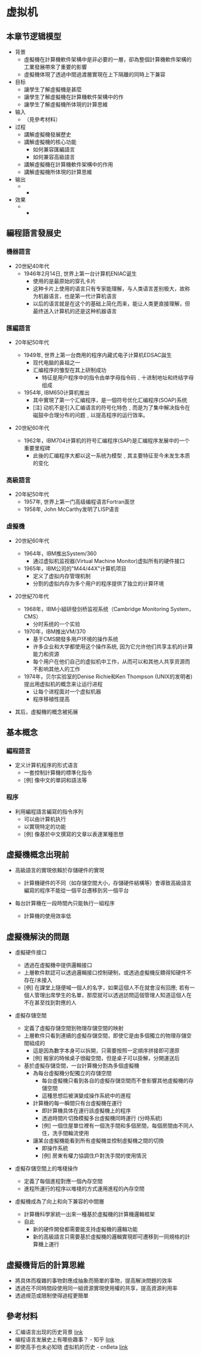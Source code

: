 # 虚拟机

## 本章节逻辑模型

* 背景
    * 虛擬機在計算機軟件架構中是非必要的一層，卻為整個計算機軟件架構的工業發展帶來了重要的影響
    * 虛擬機体現了透過中間過渡層實現在上下隔離的同時上下兼容
* 目标
    * 讓學生了解虛擬機是甚麼
    * 讓學生了解虛擬機在計算機軟件架構中的作
    * 讓學生了解虛擬機所体現的計算思維
* 输入
    * （見參考材料）
* 过程
    * 講解虛擬機發展歷史
    * 講解虛擬機的核心功能
        * 如何兼容匯編語言
        * 如何兼容高級語言
    * 講解虛擬機在計算機軟件架構中的作用
    * 講解虛擬機所体現的計算思維
* 输出
    * -
* 效果
    * -

## 編程語言發展史

### 機器語言

* 20世紀40年代
    * 1946年2月14日, 世界上第一台计算机ENIAC诞生
        * 使用的是最原始的穿孔卡片
        * 这种卡片上使用的语言只有专家能理解，与人类语言差别极大，故称为机器语言，也是第一代计算机语言
        * 以后的语言就是在这个的基础上简化而来，能让人类更直接理解，但最终送入计算机的还是这种机器语言

### 匯編語言

* 20年紀50年代
    * 1949年, 世界上第一台商用的程序内藏式电子计算机EDSAC誕生
        * 现代电脑的鼻祖之一
        * 汇编程序的雏型在其上研制成功
            * 特征是用户程序中的指令由单字母指令码﹑十进制地址和终结字母组成
    * 1954年, IBM650计算机推出
        * 其中實現了第一个汇编程序，是一個符号优化汇编程序(SOAP)系统
        * [注] 动机不是引入汇编语言的符号化特色﹐而是为了集中解决指令在磁鼓中合理分布的问题﹐以提高程序的运行效率。

* 20世紀60年代
    * 1962年，IBM704计算机的符号汇编程序(SAP)是汇编程序发展中的一个重要里程碑
        * 此後的汇编程序大都以这一系统为模型﹐其主要特征至今未发生本质的变化

### 高級語言

* 20年紀50年代
    * 1957年, 世界上第一门高级编程语言Fortran面世
    * 1958年, John McCarthy发明了LISP语言

### 虛擬機

* 20世紀60年代
    * 1964年，IBM推出System/360
        * 通过虚拟机监视器(Virtual Machine Monitor)虚拟所有的硬件接口
    * 1965年，IBM公司的"M44/44X"计算机项目
        * 定义了虚拟内存管理机制
        * 分割的虚拟内存为多个用户的程序提供了独立的计算环境
* 20世紀70年代
    * 1968年，IBM小組研發剑桥监视系统（Cambridge Monitoring System，CMS）
        * 分时系统的一个实验
    * 1970年，IBM推出VM/370
        * 基于CMS開發多用户环境的操作系统
        * 许多企业和大学都使用这个操作系统, 因为它允许他们共享主机的计算能力和资源
        * 每个用户在他们自己的虚拟机中工作，从而可以和其他人共享资源而不影响其他人的工作
    * 1974年，贝尔实验室的Denise Richie和Ken Thompson (UNIX的发明者) 提出用虚拟机的概念来让运行进程
        * 让每个进程面对一个虚拟机器
        * 程序移植性提高

* 其后，虛擬機的概念被拓展

## 基本概念

### 編程語言

* 定义计算机程序的形式语言
    * 一套控制計算機的標準化指令
    * [例] 像中文的單詞和語法等

### 程序

* 利用編程語言編寫的指令序列
    * 可以由计算机执行
    * 以實現特定的功能
    * [例] 像基於中文撰寫的文章以表達某種思想

## 虛擬機概念出現前

* 高級語言的實現依賴於存儲硬件的實現
    * 計算機硬件的不同（如存儲空間大小，存儲硬件結構等）會導致高級語言編寫的程序不能從一個平台遷移到另一個平台

* 每台計算機在一段時間內只能執行一組程序
    * 計算機的使用效率低

## 虛擬機解決的問題

* 虛擬硬件接口
    * 透過在虛擬機中提供邏輯接口
    * 上層軟件默認可以透過邏輯接口控制硬制，或透過虛擬機反饋得知硬件不存在/未接入
    * [例] 在課堂上隨便喊一個人的名字，如果這個人不在就會沒有回應; 若有一個人管理出席學生的名單，那麼就可以透過訪問這個管理人知道這個人在不在甚至找到對應的人

* 虛擬存儲空間
    * 定義了虛擬存儲空間到物理存儲空間的映射
    * 上層軟件只看到連續的虛擬存儲空間，即使它是由多個獨立的物理存儲空間組成的
        * 這是因為數字本身可以拆開，只需要按照一定順序拼接即可還原
        * [例] 搬家的時候桌子很礙空間，但是桌子可以掛解，分開運送后
    * 基於虛擬存儲空間，一台計算機分割為多個虛擬機
        * 為每台虛擬機分配獨立的存儲空間
            * 每台虛擬機只看到各自的虛擬存儲空間而不會影響其他虛擬機的存儲空間
            * 這種思想后被演變成操作系統中的進程
        * 計算機的每一瞬間只有台虛擬機在運行
            * 即計算機具体在運行該虛擬機上的程序
            * 透過時間片切換模擬多台虛擬機同時運行 (分時系統)
            * [例] 一個住屋單位裡有一個洗手間和多個房間，每個房間由不同人住，洗手間輪流使用
        * 讓某台虛擬機能看到所有虛擬機並控制虛擬機之間的切換
            * 即操作系統
            * [例] 房東有權力協調住戶對洗手間的使用情況

* 虛擬存儲空間上的堆棧操作
    * 定義了每個進程對應一個內存空間
    * 進程所運行的程序以堆棧的方式運用進程的內存空間


* 虛擬機成為了向上和向下兼容的中間層
    * 計算機科學家統一出來一種基於虛擬機的計算機邏輯框架
    * 自此
        * 新的硬件開發都需要能支持虛擬機的邏輯功能
        * 新的高級語言只需要基於虛擬機的邏輯實現即可遷移到一同規格的計算機上運行


## 虛擬機背后的計算思維

* 將具体而複雜的事物對應成抽象而簡單的事物，提高解決問題的效率
* 透過在不同時間段使用同一組資源實現使用權的共享，提高資源利用率
* 透過規范或限制使得過程更簡單

## 參考材料

* 汇编语言出现的历史背景 [link](http://blog.csdn.net/shisiye15/article/details/7697399)
* 编程语言发展史上有哪些趣事？ - 知乎 [link](https://www.zhihu.com/question/19811764)
* 即使高手也未必知晓 虚拟机的历史 - cnBeta [link](http://www.cnbeta.com/articles/127802.htm)
